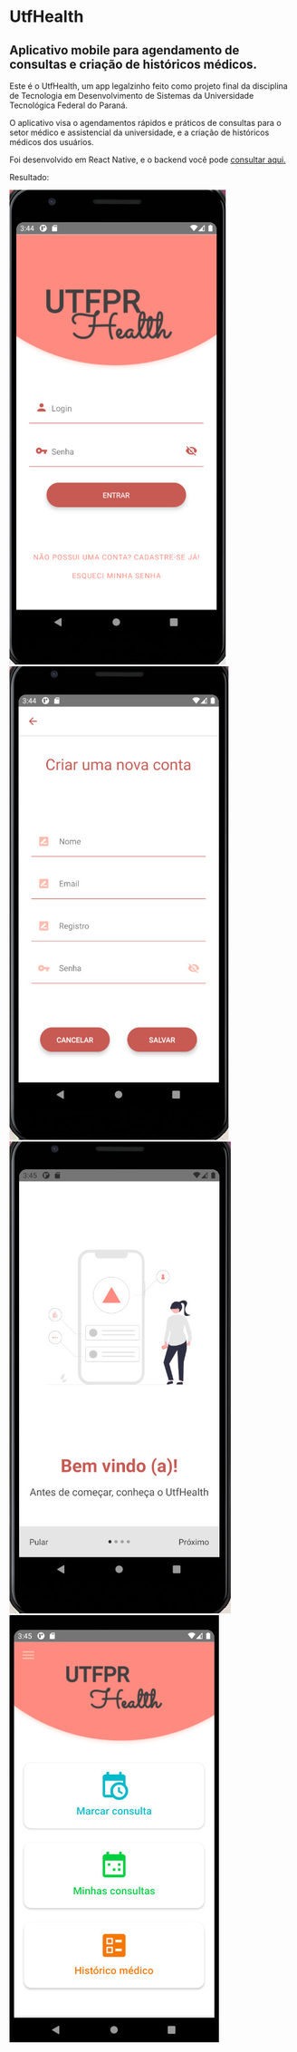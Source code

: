 # UtfHealth

## Aplicativo mobile para agendamento de consultas e criação de históricos médicos.

Este é o UtfHealth, um app legalzinho feito como projeto final da disciplina de Tecnologia em Desenvolvimento de Sistemas da Universidade Tecnológica Federal do Paraná. 

O aplicativo visa o agendamentos rápidos e práticos de consultas para o setor médico e assistencial da universidade, e a criação de históricos médicos dos usuários. 

Foi desenvolvido em React Native, e o backend você pode <a href="https://github.com/BarbaraLest/API-UtfHealth/">consultar aqui.</a>

Resultado:

<img src="https://raw.githubusercontent.com/BarbaraLest/UtfHealth/main/assets/screenshots/1.jpg">

<img src="https://raw.githubusercontent.com/BarbaraLest/UtfHealth/main/assets/screenshots/2.jpg">

<img src="https://raw.githubusercontent.com/BarbaraLest/UtfHealth/main/assets/screenshots/3.jpg">

<img src="https://raw.githubusercontent.com/BarbaraLest/UtfHealth/main/assets/screenshots/4.jpg">
